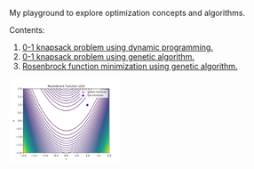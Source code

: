 My playground to explore optimization concepts and algorithms.

Contents:
1. [0-1 knapsack problem using dynamic programming.](https://github.com/mmahyoub/optimization-from-scratch/tree/main/knapsack)
2. [0-1 knapsack problem using genetic algorithm.](https://github.com/mmahyoub/optimization-from-scratch/tree/main/knapsack)
3. [Rosenbrock function minimization using genetic algorithm.](https://github.com/mmahyoub/optimization-from-scratch/tree/main/genetic-algorithm) 
<img src="https://github.com/mmahyoub/optimization-from-scratch/blob/main/genetic-algorithm/ga_rosenbrock.jpg" alt="Rosenbrock" width="200"/>